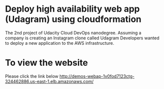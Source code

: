 # Deploy high availability web app (Udagram) using cloudformation
The 2nd project of Udacity Cloud DevOps nanodegree. Assuming a company is creating an Instagram clone called Udagram Developers wanted to deploy a new application to the AWS infrastructure. 

# To view the website
Please click the link below
http://demos-webap-1v0fod7123ctg-324462886.us-east-1.elb.amazonaws.com/
